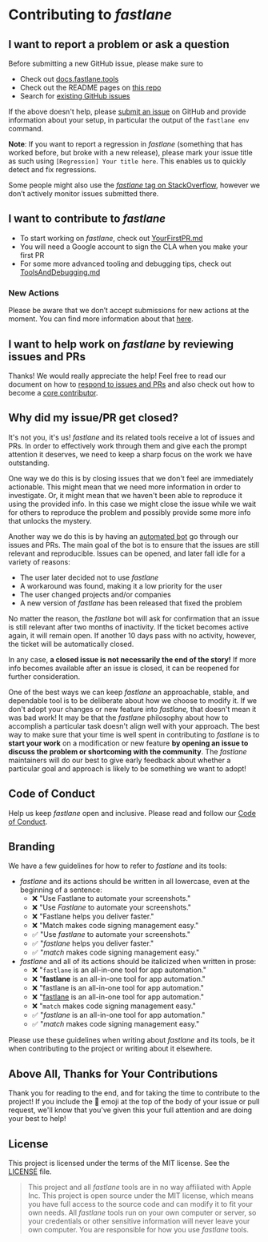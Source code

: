 # Contributing to _fastlane_

## I want to report a problem or ask a question

Before submitting a new GitHub issue, please make sure to

- Check out [docs.fastlane.tools](https://docs.fastlane.tools)
- Check out the README pages on [this repo](https://github.com/fastlane/fastlane)
- Search for [existing GitHub issues](https://github.com/fastlane/fastlane/issues)

If the above doesn't help, please [submit an issue](https://github.com/fastlane/fastlane/issues) on GitHub and provide information about your setup, in particular the output of the `fastlane env` command.


**Note**: If you want to report a regression in _fastlane_ (something that has worked before, but broke with a new release), please mark your issue title as such using `[Regression] Your title here`. This enables us to quickly detect and fix regressions.

Some people might also use the [_fastlane_ tag on StackOverflow](https://stackoverflow.com/questions/tagged/fastlane), however we don’t actively monitor issues submitted there.

## I want to contribute to _fastlane_

- To start working on _fastlane_, check out [YourFirstPR.md][firstpr]
- You will need a Google account to sign the CLA when you make your first PR
- For some more advanced tooling and debugging tips, check out [ToolsAndDebugging.md](ToolsAndDebugging.md)

### New Actions

Please be aware that we don’t accept submissions for new actions at the moment. You can find more information about that [here][submit action].

## I want to help work on _fastlane_ by reviewing issues and PRs

Thanks! We would really appreciate the help! Feel free to read our document on how to [respond to issues and PRs][responding to prs] and also check out how to become a [core contributor][core contributor].

## Why did my issue/PR get closed?

It's not you, it's us! _fastlane_ and its related tools receive a lot of issues and PRs. In order to effectively work through them and give each the prompt attention it deserves, we need to keep a sharp focus on the work we have outstanding.

One way we do this is by closing issues that we don't feel are immediately actionable. This might mean that we need more information in order to investigate. Or, it might mean that we haven't been able to reproduce it using the provided info. In this case we might close the issue while we wait for others to reproduce the problem and possibly provide some more info that unlocks the mystery.

<a id="fastlane-bot"/>

Another way we do this is by having an [automated bot](https://github.com/fastlane/issue-bot) go through our issues and PRs. The main goal of the bot is to ensure that the issues are still relevant and reproducible. Issues can be opened, and later fall idle for a variety of reasons:

* The user later decided not to use _fastlane_
* A workaround was found, making it a low priority for the user
* The user changed projects and/or companies
* A new version of _fastlane_ has been released that fixed the problem

No matter the reason, the _fastlane_ bot will ask for confirmation that an issue is still relevant after two months of inactivity. If the ticket becomes active again, it will remain open. If another 10 days pass with no activity, however, the ticket will be automatically closed.

In any case, **a closed issue is not necessarily the end of the story!** If more info becomes available after an issue is closed, it can be reopened for further consideration.

One of the best ways we can keep _fastlane_ an approachable, stable, and dependable tool is to be deliberate about how we choose to modify it. If we don't adopt your changes or new feature into _fastlane,_ that doesn't mean it was bad work! It may be that the _fastlane_ philosophy about how to accomplish a particular task doesn't align well with your approach. The best way to make sure that your time is well spent in contributing to _fastlane_ is to **start your work** on a modification or new feature **by opening an issue to discuss the problem or shortcoming with the community**. The _fastlane_ maintainers will do our best to give early feedback about whether a particular goal and approach is likely to be something we want to adopt!

## Code of Conduct

Help us keep _fastlane_ open and inclusive. Please read and follow our [Code of Conduct][code of conduct].

## Branding

We have a few guidelines for how to refer to _fastlane_ and its tools:

- _fastlane_ and its actions should be written in all lowercase, even at the beginning of a sentence:
    - ❌ "Use Fastlane to automate your screenshots."
    - ❌ "Use _Fastlane_ to automate your screenshots."
    - ❌ "Fastlane helps you deliver faster."
    - ❌ "Match makes code signing management easy."
    - ✅ "Use _fastlane_ to automate your screenshots."
    - ✅ "_fastlane_ helps you deliver faster."
    - ✅ "_match_ makes code signing management easy."
- _fastlane_ and all of its actions should be italicized when written in prose:
    - ❌ "`fastlane` is an all-in-one tool for app automation."
    - ❌ "**fastlane** is an all-in-one tool for app automation."
    - ❌ "fastlane is an all-in-one tool for app automation."
    - ❌ "<ins>fastlane</ins> is an all-in-one tool for app automation."
    - ❌ "`match` makes code signing management easy."
    - ✅ "_fastlane_ is an all-in-one tool for app automation."
    - ✅ "_match_ makes code signing management easy."

Please use these guidelines when writing about _fastlane_ and its tools, be it when contributing to the project or writing about it elsewhere.

## Above All, Thanks for Your Contributions

Thank you for reading to the end, and for taking the time to contribute to the project! If you include the 🔑 emoji at the top of the body of your issue or pull request, we'll know that you've given this your full attention and are doing your best to help!

## License

This project is licensed under the terms of the MIT license. See the [LICENSE][license] file.

> This project and all _fastlane_ tools are in no way affiliated with Apple Inc. This project is open source under the MIT license, which means you have full access to the source code and can modify it to fit your own needs. All _fastlane_ tools run on your own computer or server, so your credentials or other sensitive information will never leave your own computer. You are responsible for how you use _fastlane_ tools.

<!-- Links: -->
[code of conduct]: CODE_OF_CONDUCT.md
[core contributor]: CORE_CONTRIBUTOR.md
[license]: LICENSE
[tools and debugging]: ToolsAndDebugging.md
[vision]: VISION.md
[responding to prs]: RespondingToIssuesAndPullRequests.md
[plugins]: https://docs.fastlane.tools/plugins/create-plugin/
[firstpr]: YourFirstPR.md
[submit action]: https://docs.fastlane.tools/plugins/create-plugin/#submitting-the-action-to-the-fastlane-main-repo

